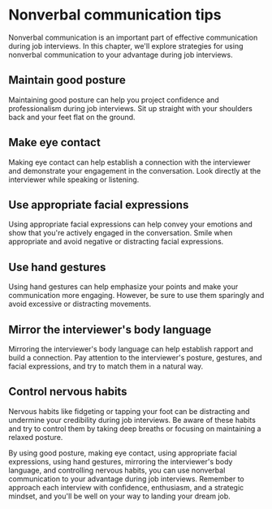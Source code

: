 Nonverbal communication tips
=======================================================================================

Nonverbal communication is an important part of effective communication during job interviews. In this chapter, we'll explore strategies for using nonverbal communication to your advantage during job interviews.

Maintain good posture
---------------------

Maintaining good posture can help you project confidence and professionalism during job interviews. Sit up straight with your shoulders back and your feet flat on the ground.

Make eye contact
----------------

Making eye contact can help establish a connection with the interviewer and demonstrate your engagement in the conversation. Look directly at the interviewer while speaking or listening.

Use appropriate facial expressions
----------------------------------

Using appropriate facial expressions can help convey your emotions and show that you're actively engaged in the conversation. Smile when appropriate and avoid negative or distracting facial expressions.

Use hand gestures
-----------------

Using hand gestures can help emphasize your points and make your communication more engaging. However, be sure to use them sparingly and avoid excessive or distracting movements.

Mirror the interviewer's body language
--------------------------------------

Mirroring the interviewer's body language can help establish rapport and build a connection. Pay attention to the interviewer's posture, gestures, and facial expressions, and try to match them in a natural way.

Control nervous habits
----------------------

Nervous habits like fidgeting or tapping your foot can be distracting and undermine your credibility during job interviews. Be aware of these habits and try to control them by taking deep breaths or focusing on maintaining a relaxed posture.

By using good posture, making eye contact, using appropriate facial expressions, using hand gestures, mirroring the interviewer's body language, and controlling nervous habits, you can use nonverbal communication to your advantage during job interviews. Remember to approach each interview with confidence, enthusiasm, and a strategic mindset, and you'll be well on your way to landing your dream job.
